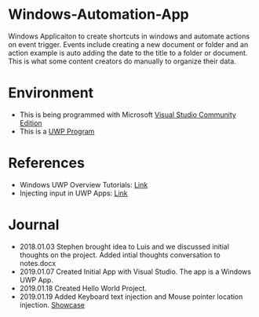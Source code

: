 # Windows-Automation-App

Windows Applicaiton to create shortcuts in windows and automate actions on event trigger. Events include creating a new document or folder and an action example is auto adding the date to the title to a folder or document. This is what some content creators do manually to organize their data. 

# Environment
- This is being programmed with Microsoft [Visual Studio Community Edition](https://visualstudio.microsoft.com/)
- This is a [UWP Program](https://docs.microsoft.com/en-us/windows/uwp/get-started/universal-application-platform-guide)

# References
- Windows UWP Overview Tutorials: [Link](https://docs.microsoft.com/en-us/windows/uwp/get-started/create-uwp-apps?OCID=VSClient_Ver17_UWPOverview_tutorials)
- Injecting input in UWP Apps: [Link](https://blog.mzikmund.com/2018/01/injecting-input-in-uwp-apps/)

# Journal 
- 2018.01.03 Stephen brought idea to Luis and we discussed initial thoughts on the project. Added intial thoughts conversation to notes.docx
- 2019.01.07 Created Initial App with Visual Studio. The app is a Windows UWP App.
- 2019.01.18 Created Hello World Project. 
- 2019.01.19 Added Keyboard text injection and Mouse pointer location injection. [Showcase](https://www.youtube.com/watch?v=RFFCrcFxPxs&feature=youtu.be)

